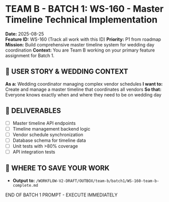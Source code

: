 # TEAM B - BATCH 1: WS-160 - Master Timeline Technical Implementation

**Date:** 2025-08-25  
**Feature ID:** WS-160 (Track all work with this ID)
**Priority:** P1 from roadmap  
**Mission:** Build comprehensive master timeline system for wedding day coordination
**Context:** You are Team B working on your primary feature assignment for Batch 1.

## 🎯 USER STORY & WEDDING CONTEXT
**As a:** Wedding coordinator managing complex vendor schedules
**I want to:** Create and manage a master timeline that coordinates all vendors
**So that:** Everyone knows exactly when and where they need to be on wedding day

## 🚀 DELIVERABLES
- [ ] Master timeline API endpoints
- [ ] Timeline management backend logic
- [ ] Vendor schedule synchronization
- [ ] Database schema for timeline data
- [ ] Unit tests with >80% coverage
- [ ] API integration tests

## 💾 WHERE TO SAVE YOUR WORK  
- **Output to:** `/WORKFLOW-V2-DRAFT/OUTBOX/team-b/batch1/WS-160-team-b-complete.md`

END OF BATCH 1 PROMPT - EXECUTE IMMEDIATELY
